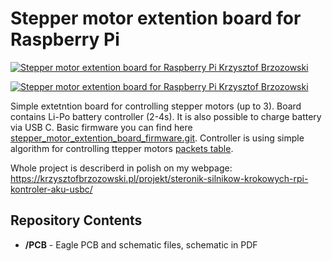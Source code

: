 # Stepper motor extention board for Raspberry Pi

[![Stepper motor extention board for Raspberry Pi Krzysztof Brzozowski](https://krzysztofbrzozowski.pl/media/2020/03/06/shield-silniki-krokowe-kontroler-akumulatora-ladowanie-USB-C.jpg)](https://krzysztofbrzozowski.pl/projekt/steronik-silnikow-krokowych-rpi-kontroler-aku-usbc/)

[![Stepper motor extention board for Raspberry Pi Krzysztof Brzozowski](https://krzysztofbrzozowski.pl/media/2020/04/05/pcb_overview.png)](https://krzysztofbrzozowski.pl/projekt/steronik-silnikow-krokowych-rpi-kontroler-aku-usbc/)

Simple extetntion board for controlling stepper motors (up to 3). Board contains Li-Po battery controller (2-4s). It is also possible to charge battery via USB C. Basic firmware you can find here [stepper_motor_extention_board_firmware.git](https://github.com/krzysztofbrzozowski/stepper_motor_extention_board_firmware.git).
Controller is using simple algorithm for controlling ttepper motors [packets table](https://krzysztofbrzozowski.pl/media/2020/04/05/packet_encoding.png).

Whole project is describerd in polish on my webpage: https://krzysztofbrzozowski.pl/projekt/steronik-silnikow-krokowych-rpi-kontroler-aku-usbc/

## Repository Contents

- **/PCB** - Eagle PCB and schematic files, schematic in PDF

